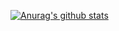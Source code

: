 [![Anurag's github stats](https://github-readme-stats.vercel.app/api?username=xuyang9978)](https://github.com/anuraghazra/github-readme-stats)

